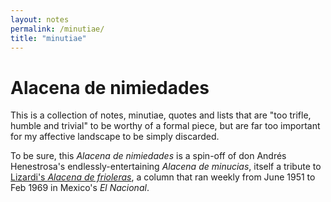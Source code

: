 ```yaml
---
layout: notes
permalink: /minutiae/
title: "minutiae"
---
```


# Alacena de nimiedades 

This is a collection of notes, minutiae, quotes and lists that are "too trifle, humble and trivial" to be worthy of a formal piece, but are far too important for my affective landscape to be simply discarded.

To be sure, this *Alacena de nimiedades* is a spin-off of don Andrés Henestrosa's endlessly-entertaining *Alacena de minucias*, itself a tribute to [Lizardi's *Alacena de frioleras*](/assets/alacena.png), a column that ran weekly from June 1951 to Feb 1969 in Mexico's *El Nacional*. 

